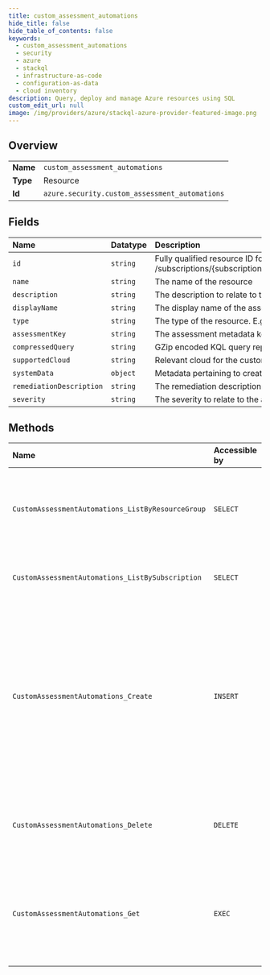 ```yaml
---
title: custom_assessment_automations
hide_title: false
hide_table_of_contents: false
keywords:
  - custom_assessment_automations
  - security
  - azure    
  - stackql
  - infrastructure-as-code
  - configuration-as-data
  - cloud inventory
description: Query, deploy and manage Azure resources using SQL
custom_edit_url: null
image: /img/providers/azure/stackql-azure-provider-featured-image.png
---
```

  
    

## Overview
<table><tbody>
<tr><td><b>Name</b></td><td><code>custom_assessment_automations</code></td></tr>
<tr><td><b>Type</b></td><td>Resource</td></tr>
<tr><td><b>Id</b></td><td><code>azure.security.custom_assessment_automations</code></td></tr>
</tbody></table>

## Fields
| Name | Datatype | Description |
|:-----|:---------|:------------|
| `id` | `string` | Fully qualified resource ID for the resource. Ex - /subscriptions/{subscriptionId}/resourceGroups/{resourceGroupName}/providers/{resourceProviderNamespace}/{resourceType}/{resourceName} |
| `name` | `string` | The name of the resource |
| `description` | `string` | The description to relate to the assessments generated by this assessment automation. |
| `displayName` | `string` | The display name of the assessments generated by this assessment automation. |
| `type` | `string` | The type of the resource. E.g. "Microsoft.Compute/virtualMachines" or "Microsoft.Storage/storageAccounts" |
| `assessmentKey` | `string` | The assessment metadata key used when an assessment is generated for this assessment automation. |
| `compressedQuery` | `string` | GZip encoded KQL query representing the assessment automation results required. |
| `supportedCloud` | `string` | Relevant cloud for the custom assessment automation. |
| `systemData` | `object` | Metadata pertaining to creation and last modification of the resource. |
| `remediationDescription` | `string` | The remediation description to relate to the assessments generated by this assessment automation. |
| `severity` | `string` | The severity to relate to the assessments generated by this assessment automation. |
## Methods
| Name | Accessible by | Required Params | Description |
|:-----|:--------------|:----------------|:------------|
| `CustomAssessmentAutomations_ListByResourceGroup` | `SELECT` | `api-version, resourceGroupName, subscriptionId` | List custom assessment automations by provided subscription and resource group |
| `CustomAssessmentAutomations_ListBySubscription` | `SELECT` | `api-version, subscriptionId` | List custom assessment automations by provided subscription |
| `CustomAssessmentAutomations_Create` | `INSERT` | `api-version, customAssessmentAutomationName, resourceGroupName, subscriptionId` | Creates or updates a custom assessment automation for the provided subscription. Please note that providing an existing custom assessment automation will replace the existing record. |
| `CustomAssessmentAutomations_Delete` | `DELETE` | `api-version, customAssessmentAutomationName, resourceGroupName, subscriptionId` | Deletes a custom assessment automation by name for a provided subscription |
| `CustomAssessmentAutomations_Get` | `EXEC` | `api-version, customAssessmentAutomationName, resourceGroupName, subscriptionId` | Gets a single custom assessment automation by name for the provided subscription and resource group. |
